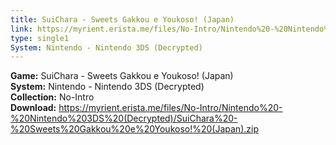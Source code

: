 ```yaml
---
title: SuiChara - Sweets Gakkou e Youkoso! (Japan)
link: https://myrient.erista.me/files/No-Intro/Nintendo%20-%20Nintendo%203DS%20(Decrypted)/SuiChara%20-%20Sweets%20Gakkou%20e%20Youkoso!%20(Japan).zip
type: single1
System: Nintendo - Nintendo 3DS (Decrypted)
---
```

<b>Game:</b> SuiChara - Sweets Gakkou e Youkoso! (Japan)<br>
<b>System:</b> Nintendo - Nintendo 3DS (Decrypted)<br>
<b>Collection:</b> No-Intro<br>
<b>Download:</b> https://myrient.erista.me/files/No-Intro/Nintendo%20-%20Nintendo%203DS%20(Decrypted)/SuiChara%20-%20Sweets%20Gakkou%20e%20Youkoso!%20(Japan).zip